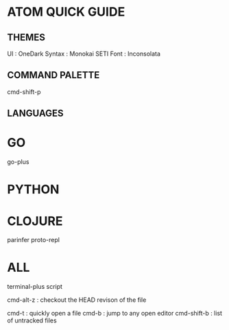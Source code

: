 # ATOM QUICK GUIDE

## THEMES
UI : OneDark
Syntax : Monokai SETI
Font : Inconsolata

## COMMAND PALETTE
cmd-shift-p

## LANGUAGES

# GO
go-plus

# PYTHON

# CLOJURE
parinfer
proto-repl

# ALL
terminal-plus
script





cmd-alt-z : checkout the HEAD revison of the file

cmd-t : quickly open a file
cmd-b : jump to any open editor
cmd-shift-b : list of untracked files
